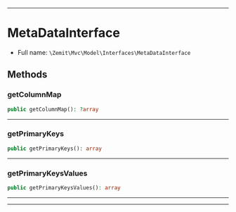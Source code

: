 ***

# MetaDataInterface





* Full name: `\Zemit\Mvc\Model\Interfaces\MetaDataInterface`



## Methods


### getColumnMap



```php
public getColumnMap(): ?array
```












***

### getPrimaryKeys



```php
public getPrimaryKeys(): array
```












***

### getPrimaryKeysValues



```php
public getPrimaryKeysValues(): array
```












***


***
